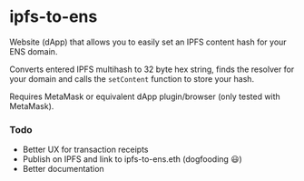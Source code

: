 # ipfs-to-ens

Website (dApp) that allows you to easily set an IPFS content hash for your ENS domain.

Converts entered IPFS multihash to 32 byte hex string, finds the resolver for your domain and calls the `setContent` function to store your hash.

Requires MetaMask or equivalent dApp plugin/browser (only tested with MetaMask).

### Todo

- Better UX for transaction receipts
- Publish on IPFS and link to ipfs-to-ens.eth (dogfooding :smiley:)
- Better documentation
